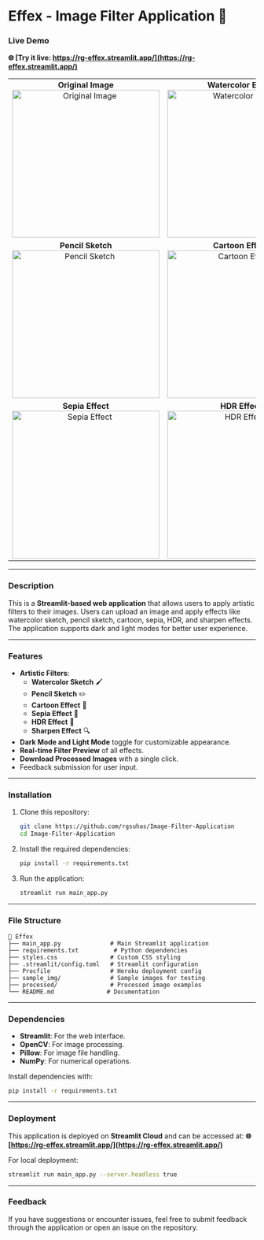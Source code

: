 # Effex - Image Filter Application 🎨

### Live Demo
**🌐 [Try it live: https://rg-effex.streamlit.app/](https://rg-effex.streamlit.app/)**

<div align="center">
  <table>
    <tr>
      <td align="center">
        <strong>Original Image</strong><br/>
        <img src="sample_img/download.jpg" width="300" alt="Original Image"/>
      </td>
      <td align="center">
        <strong>Watercolor Effect</strong><br/>
        <img src="processed/portrait_man_watersketch.jpg" width="300" alt="Watercolor Effect"/>
      </td>
    </tr>
    <tr>
      <td align="center">
        <strong>Pencil Sketch</strong><br/>
        <img src="processed/man_portarit_pencilsketch.jpg" width="300" alt="Pencil Sketch"/>
      </td>
      <td align="center">
        <strong>Cartoon Effect</strong><br/>
        <img src="processed/man_portarit_cartooneff.jpg" width="300" alt="Cartoon Effect"/>
      </td>
    </tr>
    <tr>
      <td align="center">
        <strong>Sepia Effect</strong><br/>
        <img src="processed/portrait_man_sepia.jpg" width="300" alt="Sepia Effect"/>
      </td>
      <td align="center">
        <strong>HDR Effect</strong><br/>
        <img src="processed/hdr_man.jpg" width="300" alt="HDR Effect"/>
      </td>
    </tr>
  </table>
</div>

---

### Description
This is a **Streamlit-based web application** that allows users to apply artistic filters to their images. Users can upload an image and apply effects like watercolor sketch, pencil sketch, cartoon, sepia, HDR, and sharpen effects. The application supports dark and light modes for better user experience.

---

### Features
- **Artistic Filters**:
  - **Watercolor Sketch** 🖌️
  - **Pencil Sketch** ✏️
  - **Cartoon Effect** 🎨
  - **Sepia Effect** 📜
  - **HDR Effect** 🌄
  - **Sharpen Effect** 🔍
- **Dark Mode and Light Mode** toggle for customizable appearance.
- **Real-time Filter Preview** of all effects.
- **Download Processed Images** with a single click.
- Feedback submission for user input.

---

### Installation

1. Clone this repository:
   ```bash
   git clone https://github.com/rgsuhas/Image-Filter-Application
   cd Image-Filter-Application
   ```

2. Install the required dependencies:
   ```bash
   pip install -r requirements.txt
   ```

3. Run the application:
   ```bash
   streamlit run main_app.py
   ```

---



### File Structure

```plaintext
📁 Effex
├── main_app.py              # Main Streamlit application
├── requirements.txt          # Python dependencies
├── styles.css               # Custom CSS styling
├── .streamlit/config.toml   # Streamlit configuration
├── Procfile                 # Heroku deployment config
├── sample_img/              # Sample images for testing
├── processed/               # Processed image examples
└── README.md               # Documentation
```

---

### Dependencies

- **Streamlit**: For the web interface.
- **OpenCV**: For image processing.
- **Pillow**: For image file handling.
- **NumPy**: For numerical operations.

Install dependencies with:
```bash
pip install -r requirements.txt
```

---

### Deployment

This application is deployed on **Streamlit Cloud** and can be accessed at:
**🌐 [https://rg-effex.streamlit.app/](https://rg-effex.streamlit.app/)**

For local deployment:
```bash
streamlit run main_app.py --server.headless true
```

---

### Feedback

If you have suggestions or encounter issues, feel free to submit feedback through the application or open an issue on the repository.
